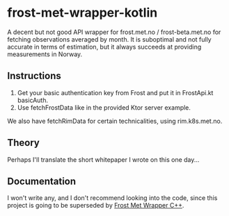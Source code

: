 # frost-met-wrapper-kotlin
A decent but not good API wrapper for frost.met.no / frost-beta.met.no for fetching observations averaged by month. It is suboptimal and not fully accurate in terms of estimation, but it always succeeds at providing measurements in Norway.

## Instructions
1. Get your basic authentication key from Frost and put it in FrostApi.kt basicAuth.
2. Use fetchFrostData like in the provided Ktor server example.

We also have fetchRimData for certain technicalities, using rim.k8s.met.no.

## Theory
Perhaps I'll translate the short whitepaper I wrote on this one day...

## Documentation
I won't write any, and I don't recommend looking into the code, since this project is going to be superseded by [Frost Met Wrapper C++](https://github.com/jalya001/frost-met-wrapper).
